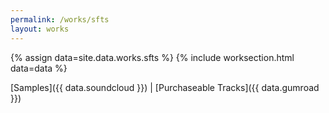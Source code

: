 ```yaml
---
permalink: /works/sfts
layout: works
---
```


{% assign data=site.data.works.sfts %}
{% include worksection.html data=data %}

[Samples]({{ data.soundcloud }}) |
[Purchaseable Tracks]({{ data.gumroad }})
